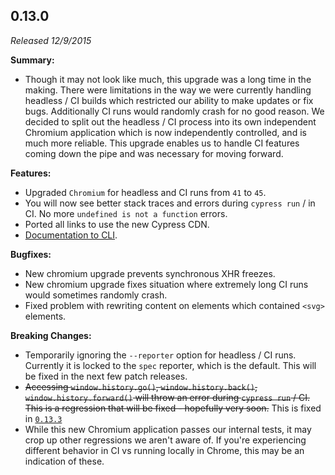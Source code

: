 ## 0.13.0

_Released 12/9/2015_

**Summary:**

- Though it may not look like much, this upgrade was a long time in the making.
  There were limitations in the way we were currently handling headless / CI
  builds which restricted our ability to make updates or fix bugs. Additionally
  CI runs would randomly crash for no good reason. We decided to split out the
  headless / CI process into its own independent Chromium application which is
  now independently controlled, and is much more reliable. This upgrade enables
  us to handle CI features coming down the pipe and was necessary for moving
  forward.

**Features:**

- Upgraded `Chromium` for headless and CI runs from `41` to `45`.
- You will now see better stack traces and errors during `cypress run` / in CI.
  No more `undefined is not a function` errors.
- Ported all links to use the new Cypress CDN.
- [Documentation to CLI](/guides/guides/command-line).

**Bugfixes:**

- New chromium upgrade prevents synchronous XHR freezes.
- New chromium upgrade fixes situation where extremely long CI runs would
  sometimes randomly crash.
- Fixed problem with rewriting content on elements which contained `<svg>`
  elements.

**Breaking Changes:**

- Temporarily ignoring the `--reporter` option for headless / CI runs. Currently
  it is locked to the `spec` reporter, which is the default. This will be fixed
  in the next few patch releases.
- ~~Accessing `window.history.go()`, `window.history.back()`,
  `window.history.forward()` will throw an error during `cypress run` / CI. This
  is a regression that will be fixed - hopefully very soon.~~ This is fixed in
  [`0.13.3`](#0-13-3)
- While this new Chromium application passes our internal tests, it may crop up
  other regressions we aren't aware of. If you're experiencing different
  behavior in CI vs running locally in Chrome, this may be an indication of
  these.
